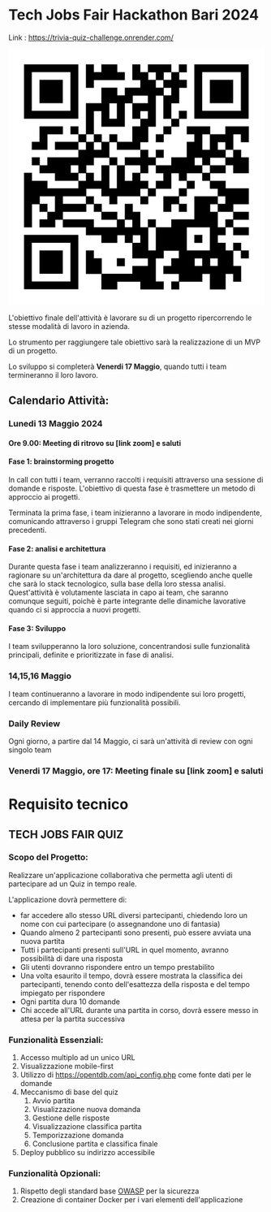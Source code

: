 # Tech Jobs Fair Hackathon Bari 2024

Link : https://trivia-quiz-challenge.onrender.com/

![Preview](https://github.com/VuesseEDM/Trivia-Quiz/blob/main/img/photo_2024-05-24_11-14-02.jpg?raw=true)  


L'obiettivo finale dell'attività è lavorare su di un progetto ripercorrendo le stesse modalità di lavoro in azienda.

Lo strumento per raggiungere tale obiettivo sarà la realizzazione di un MVP di un progetto.

Lo sviluppo si completerà **Venerdi 17 Maggio**, quando tutti i team termineranno il loro lavoro.

## Calendario Attività:

### Lunedi 13 Maggio 2024

#### Ore 9.00: Meeting di ritrovo su [link zoom] e saluti

#### Fase 1: brainstorming progetto
In call con tutti i team, verranno raccolti i requisiti attraverso una sessione di domande e risposte.
L'obiettivo di questa fase è trasmettere un metodo di approccio ai progetti.

Terminata la prima fase, i team inizieranno a lavorare in modo indipendente, comunicando attraverso i gruppi Telegram che sono stati creati nei giorni precedenti. 

#### Fase 2: analisi e architettura
Durante questa fase i team analizzeranno i requisiti, ed inizieranno a ragionare su un'architettura da dare al progetto, scegliendo anche quelle che sarà lo stack tecnologico, sulla base della loro stessa analisi.
Quest'attività è volutamente lasciata in capo ai team, che saranno comunque seguiti, poichè è parte integrante delle dinamiche lavorative quando ci si approccia a nuovi progetti.

#### Fase 3: Sviluppo
I team svilupperanno la loro soluzione, concentrandosi sulle funzionalità principali, definite e prioritizzate in fase di analisi.

### 14,15,16 Maggio
I team continueranno a lavorare in modo indipendente sui loro progetti, cercando di implementare più funzionalità possibili.

### Daily Review

Ogni giorno, a partire dal 14 Maggio, ci sarà un'attività di review con ogni singolo team

### Venerdi 17 Maggio, ore 17: Meeting finale su [link zoom] e saluti

# Requisito tecnico

## TECH JOBS FAIR QUIZ

### Scopo del Progetto:
Realizzare un'applicazione collaborativa che permetta agli utenti di partecipare ad un Quiz in tempo reale.

L'applicazione dovrà permettere di:
- far accedere allo stesso URL diversi partecipanti, chiedendo loro un nome con cui partecipare (o assegnandone uno di fantasia)
- Quando almeno 2 partecipanti sono presenti, può essere avviata una nuova partita
- Tutti i partecipanti presenti sull'URL in quel momento, avranno possibilità di dare una risposta
- Gli utenti dovranno rispondere entro un tempo prestabilito
- Una volta esaurito il tempo, dovrà essere mostrata la classifica dei partecipanti, tenendo conto dell'esattezza della risposta e del tempo impiegato per rispondere
- Ogni partita dura 10 domande
- Chi accede all'URL durante una partita in corso, dovrà essere messo in attesa per la partita successiva

### Funzionalità Essenziali:

1. Accesso multiplo ad un unico URL
2. Visualizzazione mobile-first
3. Utilizzo di https://opentdb.com/api_config.php come fonte dati per le domande
4. Meccanismo di base del quiz
   1. Avvio partita
   2. Visualizzazione nuova domanda
   3. Gestione delle risposte
   4. Visualizzazione classifica partita
   5. Temporizzazione domanda
   6. Conclusione partita e classifica finale
 5. Deploy pubblico su indirizzo accessibile 

### Funzionalità Opzionali:

1. Rispetto degli standard base [OWASP](https://owasp.org/) per la sicurezza
2. Creazione di container Docker per i vari elementi dell'applicazione
